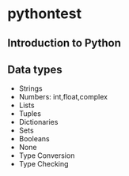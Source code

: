 # pythontest
## Introduction to Python
## Data types
* Strings
* Numbers: int,float,complex
* Lists
* Tuples
* Dictionaries
* Sets
* Booleans
* None
* Type Conversion 
* Type Checking
